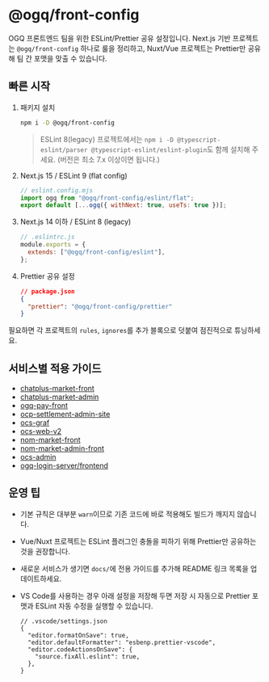 # @ogq/front-config

OGQ 프론트엔드 팀을 위한 ESLint/Prettier 공유 설정입니다. Next.js 기반 프로젝트는 `@ogq/front-config` 하나로 룰을 정리하고, Nuxt/Vue 프로젝트는 Prettier만 공유해 팀 간 포맷을 맞출 수 있습니다.

## 빠른 시작

1. 패키지 설치
   ```bash
   npm i -D @ogq/front-config
   ```
   > ESLint 8(legacy) 프로젝트에서는 `npm i -D @typescript-eslint/parser @typescript-eslint/eslint-plugin`도 함께 설치해 주세요. (버전은 최소 7.x 이상이면 됩니다.)
2. Next.js 15 / ESLint 9 (flat config)
   ```js
   // eslint.config.mjs
   import ogq from "@ogq/front-config/eslint/flat";
   export default [...ogq({ withNext: true, useTs: true })];
   ```
3. Next.js 14 이하 / ESLint 8 (legacy)
   ```js
   // .eslintrc.js
   module.exports = {
     extends: ["@ogq/front-config/eslint"],
   };
   ```
4. Prettier 공유 설정
   ```json
   // package.json
   {
     "prettier": "@ogq/front-config/prettier"
   }
   ```

필요하면 각 프로젝트의 `rules`, `ignores`를 추가 블록으로 덧붙여 점진적으로 튜닝하세요.

## 서비스별 적용 가이드

- [chatplus-market-front](docs/chatplus-market-front.md)
- [chatplus-market-admin](docs/chatplus-market-admin.md)
- [ogq-pay-front](docs/ogq-pay-front.md)
- [ocp-settlement-admin-site](docs/ocp-settlement-admin-site.md)
- [ocs-graf](docs/ocs-graf.md)
- [ocs-web-v2](docs/ocs-web-v2.md)
- [nom-market-front](docs/nom-market-front.md)
- [nom-market-admin-front](docs/nom-market-admin-front.md)
- [ocs-admin](docs/ocs-admin.md)
- [ogq-login-server/frontend](docs/ogq-login-server-frontend.md)

## 운영 팁

- 기본 규칙은 대부분 `warn`이므로 기존 코드에 바로 적용해도 빌드가 깨지지 않습니다.
- Vue/Nuxt 프로젝트는 ESLint 플러그인 충돌을 피하기 위해 Prettier만 공유하는 것을 권장합니다.
- 새로운 서비스가 생기면 `docs/`에 전용 가이드를 추가해 README 링크 목록을 업데이트하세요.
- VS Code를 사용하는 경우 아래 설정을 저장해 두면 저장 시 자동으로 Prettier 포맷과 ESLint 자동 수정을 실행할 수 있습니다.

  ```jsonc
  // .vscode/settings.json
  {
    "editor.formatOnSave": true,
    "editor.defaultFormatter": "esbenp.prettier-vscode",
    "editor.codeActionsOnSave": {
      "source.fixAll.eslint": true,
    },
  }
  ```
